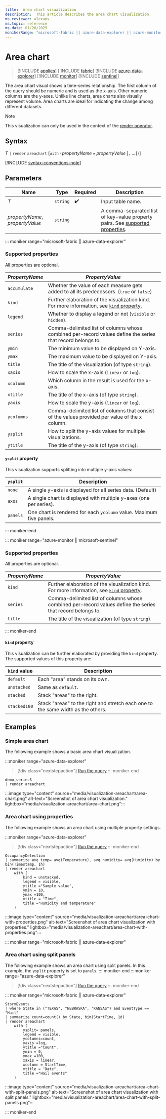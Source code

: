```yaml
---
title:  Area chart visualization
description:  This article describes the area chart visualization.
ms.reviewer: alexans
ms.topic: reference
ms.date: 01/28/2025
monikerRange: "microsoft-fabric || azure-data-explorer || azure-monitor || microsoft-sentinel"
---
```

# Area chart

> [!INCLUDE [applies](../includes/applies-to-version/applies.md)] [!INCLUDE [fabric](../includes/applies-to-version/fabric.md)] [!INCLUDE [azure-data-explorer](../includes/applies-to-version/azure-data-explorer.md)] [!INCLUDE [monitor](../includes/applies-to-version/monitor.md)] [!INCLUDE [sentinel](../includes/applies-to-version/sentinel.md)]

The area chart visual shows a time-series relationship. The first column of the query should be numeric and is used as the x-axis. Other numeric columns are the y-axes. Unlike line charts, area charts also visually represent volume. Area charts are ideal for indicating the change among different datasets.

> [!NOTE]
> This visualization can only be used in the context of the [render operator](render-operator.md).

## Syntax

*T* `|` `render` `areachart` [`with` `(`*propertyName* `=` *propertyValue* [`,` ...]`)`]

[!INCLUDE [syntax-conventions-note](../includes/syntax-conventions-note.md)]

## Parameters

| Name | Type | Required | Description |
|--|--|--|--|
| *T* | `string` |  :heavy_check_mark: | Input table name. |
| *propertyName*, *propertyValue* | `string` | | A comma-separated list of key-value property pairs. See [supported properties](#supported-properties).|

::: moniker range="microsoft-fabric  || azure-data-explorer"

### Supported properties

All properties are optional.

|*PropertyName*|*PropertyValue*                                                                   |
|--------------|----------------------------------------------------------------------------------|
|`accumulate`  |Whether the value of each measure gets added to all its predecessors. (`true` or `false`)|
|`kind`        |Further elaboration of the visualization kind.  For more information, see [`kind` property](#kind-property).                         |
|`legend`      |Whether to display a legend or not (`visible` or `hidden`).                       |
|`series`      |Comma-delimited list of columns whose combined per-record values define the series that record belongs to.|
|`ymin`        |The minimum value to be displayed on Y-axis.                                      |
|`ymax`        |The maximum value to be displayed on Y-axis.                                      |
|`title`       |The title of the visualization (of type `string`).                                |
|`xaxis`       |How to scale the x-axis (`linear` or `log`).                                      |
|`xcolumn`     |Which column in the result is used for the x-axis.                                |
|`xtitle`      |The title of the x-axis (of type `string`).                                       |
|`yaxis`       |How to scale the y-axis (`linear` or `log`).                                      |
|`ycolumns`    |Comma-delimited list of columns that consist of the values provided per value of the x column.|
|`ysplit`      |How to split the y-axis values for multiple visualizations.                       |
|`ytitle`      |The title of the y-axis (of type `string`).                                       |

#### `ysplit` property

This visualization supports splitting into multiple y-axis values:

|`ysplit`  |Description                                                       |
|----------|------------------------------------------------------------------|
|`none`    |A single y-axis is displayed for all series data. (Default)       |
|`axes`    |A single chart is displayed with multiple y-axes (one per series).|
|`panels`  |One chart is rendered for each `ycolumn` value. Maximum five panels.|


::: moniker-end

::: moniker range="azure-monitor || microsoft-sentinel"

### Supported properties

All properties are optional.

|*PropertyName*|*PropertyValue*                                                                   |
|--------------|----------------------------------------------------------------------------------|
|`kind`        |Further elaboration of the visualization kind. For more information, see [`kind` property](#kind-property).                        |
|`series`      |Comma-delimited list of columns whose combined per-record values define the series that record belongs to.|
|`title`       |The title of the visualization (of type `string`).                                |

::: moniker-end

#### `kind` property

This visualization can be further elaborated by providing the `kind` property.
The supported values of this property are:

| `kind` value       | Description                                                                      |
|--------------|----------------------------------------------------------------------------------|
| `default`    | Each "area" stands on its own.                                                   |
| `unstacked`  | Same as `default`.                                                               |
| `stacked`    | Stack "areas" to the right.                                                      |
| `stacked100` | Stack "areas" to the right and stretch each one to the same width as the others. |

## Examples

### Simple area chart

The following example shows a basic area chart visualization.

:::moniker range="azure-data-explorer"
> [!div class="nextstepaction"]
> <a href="https://dataexplorer.azure.com/clusters/help/databases/Samples?query=H4sIAAAAAAAAA0tJzc2PL04tykwtNuaqUShKzUtJLVJILEpNTM5ILCoBAEjF66IfAAAA" target="_blank">Run the query</a>
::: moniker-end

```kusto
demo_series3
| render areachart
```

:::image type="content" source="media/visualization-areachart/area-chart.png" alt-text="Screenshot of area chart visualization." lightbox="media/visualization-areachart/area-chart.png":::

### Area chart using properties

The following example shows an area chart using multiple property settings.

:::moniker range="azure-data-explorer"
> [!div class="nextstepaction"]
> <a href="https://dataexplorer.azure.com/clusters/help/databases/Samples?query=H4sIAAAAAAAAA02Quw6DMAxF936FlQkkhvIBbB26dWj3ygQLLEiKgkOh6sc3UF6ebu6JnzetfYtWjxcS0sIve%2FpC541Bxx8CwL58Cpk2m1T0CIocincUJzOrvOGCZfzz6%2FKKIR8hZxs92FAnaNoE0ioOpR3ZghygI9QVOjlBiDdLBRHMeoqabQEZeBtSdU1FspGGSppZzx3nDe1kFJaGIFP30C2IHhtP6sAN25CXno8WDpCl54M1LFVATZOrZPI2uHZYtwQMo8h%2BEjX%2FjH%2FxorAnUwEAAA%3D%3D" target="_blank">Run the query</a>
::: moniker-end

```kusto
OccupancyDetection
| summarize avg_temp= avg(Temperature), avg_humidity= avg(Humidity) by bin(Timestamp, 1h)
| render areachart
    with ( 
        kind = unstacked,
        legend = visible,
        ytitle ="Sample value",
        ymin = 10,
        ymax =100,
        xtitle = "Time",    
        title ="Humidity and temperature"
    )
```

:::image type="content" source="media/visualization-areachart/area-chart-with-properties.png" alt-text="Screenshot of area chart visualization with properties." lightbox="media/visualization-areachart/area-chart-with-properties.png":::

::: moniker range="microsoft-fabric  || azure-data-explorer"
### Area chart using split panels

The following example shows an area chart using split panels. In this example, the `ysplit` property is set to `panels`.
::: moniker-end
:::moniker range="azure-data-explorer"
> [!div class="nextstepaction"]
> <a href="https://dataexplorer.azure.com/clusters/help/databases/Samples?query=H4sIAAAAAAAAA02RsW6DMBCG9zzFL08gMSQP4IG2kSpFyhAYuho4BUvGINskUPXhe0AbfIN1%2Fn7f%2Bfy7CL3rzg%2BywR9%2B8GzJEYqgAkFbJKI8f%2BWFyCCu57dbXlzyJb%2Fk14JpCmUbrLXlPBCkhPhU2ghu5MeuU05%2FE%2Bp%2BtEGua5KimrfuGSptE05dKHXH21OTcpkj25CDcqTqlrUDOJ46tEjWdInZD0YHiUFZMj57cUN3robEQ3tdGdqVue7N2Fm%2FTRFxNWkPafp7xIIOht8i3pezIhI6NkTiGBM1QZ6OEZq2jjDaknIR3yZgZX%2FyLv5dCfHBzrDBHC%2Fxf5zFWND6T2IV018qvG0uugEAAA%3D%3D" target="_blank">Run the query</a>
::: moniker-end

::: moniker range="microsoft-fabric  || azure-data-explorer"

```kusto
StormEvents
| where State in ("TEXAS", "NEBRASKA", "KANSAS") and EventType == "Hail"
| summarize count=count() by State, bin(StartTime, 1d)
| render areachart
    with (
        ysplit= panels,
        legend = visible,
        ycolumns=count,
        yaxis =log,
        ytitle ="Count",
        ymin = 0,
        ymax =100,
        xaxis = linear,
        xcolumn = StartTime,
        xtitle = "Date",    
        title ="Hail events"
    )
```

:::image type="content" source="media/visualization-areachart/area-chart-with-split-panels.png" alt-text="Screenshot of area chart visualization with split panels." lightbox="media/visualization-areachart/area-chart-with-split-panels.png":::

::: moniker-end
